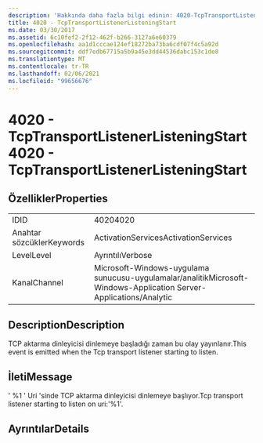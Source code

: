 ```yaml
---
description: 'Hakkında daha fazla bilgi edinin: 4020-TcpTransportListenerListeningStart'
title: 4020 - TcpTransportListenerListeningStart
ms.date: 03/30/2017
ms.assetid: 6c10fef2-2f12-462f-b266-3127a6e60379
ms.openlocfilehash: aa1d1cccae124ef18272ba73ba6cdf07f4c5a92d
ms.sourcegitcommit: ddf7edb67715a5b9a45e3dd44536dabc153c1de0
ms.translationtype: MT
ms.contentlocale: tr-TR
ms.lasthandoff: 02/06/2021
ms.locfileid: "99656676"
---
```

# <a name="4020---tcptransportlistenerlisteningstart"></a><span data-ttu-id="2c4db-103">4020 - TcpTransportListenerListeningStart</span><span class="sxs-lookup"><span data-stu-id="2c4db-103">4020 - TcpTransportListenerListeningStart</span></span>

## <a name="properties"></a><span data-ttu-id="2c4db-104">Özellikler</span><span class="sxs-lookup"><span data-stu-id="2c4db-104">Properties</span></span>  
  
|||  
|-|-|  
|<span data-ttu-id="2c4db-105">ID</span><span class="sxs-lookup"><span data-stu-id="2c4db-105">ID</span></span>|<span data-ttu-id="2c4db-106">4020</span><span class="sxs-lookup"><span data-stu-id="2c4db-106">4020</span></span>|  
|<span data-ttu-id="2c4db-107">Anahtar sözcükler</span><span class="sxs-lookup"><span data-stu-id="2c4db-107">Keywords</span></span>|<span data-ttu-id="2c4db-108">ActivationServices</span><span class="sxs-lookup"><span data-stu-id="2c4db-108">ActivationServices</span></span>|  
|<span data-ttu-id="2c4db-109">Level</span><span class="sxs-lookup"><span data-stu-id="2c4db-109">Level</span></span>|<span data-ttu-id="2c4db-110">Ayrıntılı</span><span class="sxs-lookup"><span data-stu-id="2c4db-110">Verbose</span></span>|  
|<span data-ttu-id="2c4db-111">Kanal</span><span class="sxs-lookup"><span data-stu-id="2c4db-111">Channel</span></span>|<span data-ttu-id="2c4db-112">Microsoft-Windows-uygulama sunucusu-uygulamalar/analitik</span><span class="sxs-lookup"><span data-stu-id="2c4db-112">Microsoft-Windows-Application Server-Applications/Analytic</span></span>|  
  
## <a name="description"></a><span data-ttu-id="2c4db-113">Description</span><span class="sxs-lookup"><span data-stu-id="2c4db-113">Description</span></span>  

 <span data-ttu-id="2c4db-114">TCP aktarma dinleyicisi dinlemeye başladığı zaman bu olay yayınlanır.</span><span class="sxs-lookup"><span data-stu-id="2c4db-114">This event is emitted when the Tcp transport listener starting to listen.</span></span>  
  
## <a name="message"></a><span data-ttu-id="2c4db-115">İleti</span><span class="sxs-lookup"><span data-stu-id="2c4db-115">Message</span></span>  

 <span data-ttu-id="2c4db-116">' %1 ' Uri 'sinde TCP aktarma dinleyicisi dinlemeye başlıyor.</span><span class="sxs-lookup"><span data-stu-id="2c4db-116">Tcp transport listener starting to listen on uri:'%1'.</span></span>  
  
## <a name="details"></a><span data-ttu-id="2c4db-117">Ayrıntılar</span><span class="sxs-lookup"><span data-stu-id="2c4db-117">Details</span></span>
